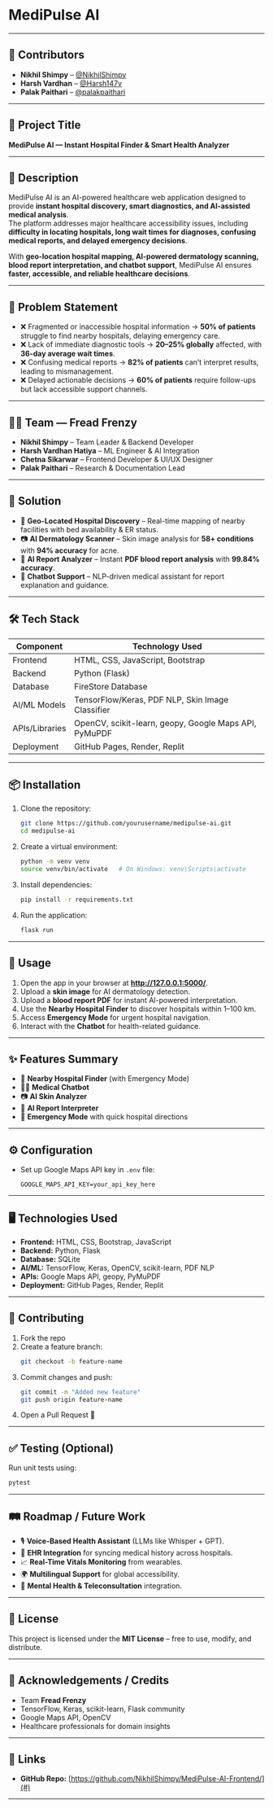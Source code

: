 # MediPulse AI 

---
## 👥 Contributors

- **Nikhil Shimpy** – [@NikhilShimpy](https://github.com/NikhilShimpy)  
- **Harsh Vardhan** – [@Harsh147v](https://github.com/Harsh147v)
- **Palak Paithari** – [@palakpaithari](https://github.com/palakpaithari)

---

## 📌 Project Title  
**MediPulse AI — Instant Hospital Finder & Smart Health Analyzer**  

---

## 📝 Description  
MediPulse AI is an AI-powered healthcare web application designed to provide **instant hospital discovery, smart diagnostics, and AI-assisted medical analysis**.  
The platform addresses major healthcare accessibility issues, including **difficulty in locating hospitals, long wait times for diagnoses, confusing medical reports, and delayed emergency decisions**.  

With **geo-location hospital mapping, AI-powered dermatology scanning, blood report interpretation, and chatbot support**, MediPulse AI ensures **faster, accessible, and reliable healthcare decisions**.  

---

## 🚩 Problem Statement  
- ❌ Fragmented or inaccessible hospital information → **50% of patients** struggle to find nearby hospitals, delaying emergency care.  
- ❌ Lack of immediate diagnostic tools → **20–25% globally** affected, with **36-day average wait times**.  
- ❌ Confusing medical reports → **82% of patients** can’t interpret results, leading to mismanagement.  
- ❌ Delayed actionable decisions → **60% of patients** require follow-ups but lack accessible support channels.  

---

## 👩‍💻 Team — Fread Frenzy  
- **Nikhil Shimpy** – Team Leader & Backend Developer  
- **Harsh Vardhan Hatiya** – ML Engineer & AI Integration  
- **Chetna Sikarwar** – Frontend Developer & UI/UX Designer  
- **Palak Paithari** – Research & Documentation Lead

---

## 🚀 Solution  
- 📍 **Geo-Located Hospital Discovery** – Real-time mapping of nearby facilities with bed availability & ER status.  
- 📷 **AI Dermatology Scanner** – Skin image analysis for **58+ conditions** with **94% accuracy** for acne.  
- 📄 **AI Report Analyzer** – Instant **PDF blood report analysis** with **99.84% accuracy**.  
- 💬 **Chatbot Support** – NLP-driven medical assistant for report explanation and guidance.  

---

## 🛠️ Tech Stack  
| Component        | Technology Used |
|------------------|-----------------|
| Frontend         | HTML, CSS, JavaScript, Bootstrap |
| Backend          | Python (Flask) |
| Database         | FireStore Database |
| AI/ML Models     | TensorFlow/Keras, PDF NLP, Skin Image Classifier |
| APIs/Libraries   | OpenCV, scikit-learn, geopy, Google Maps API, PyMuPDF |
| Deployment       | GitHub Pages, Render, Replit |

---

## 📦 Installation  
1. Clone the repository:  
   ```bash
   git clone https://github.com/yourusername/medipulse-ai.git
   cd medipulse-ai
   ```
2. Create a virtual environment:  
   ```bash
   python -m venv venv
   source venv/bin/activate   # On Windows: venv\Scripts\activate
   ```
3. Install dependencies:  
   ```bash
   pip install -r requirements.txt
   ```
4. Run the application:  
   ```bash
   flask run
   ```

---

## 📖 Usage  
1. Open the app in your browser at **http://127.0.0.1:5000/**.  
2. Upload a **skin image** for AI dermatology detection.  
3. Upload a **blood report PDF** for instant AI-powered interpretation.  
4. Use the **Nearby Hospital Finder** to discover hospitals within 1–100 km.  
5. Access **Emergency Mode** for urgent hospital navigation.  
6. Interact with the **Chatbot** for health-related guidance.  

---

## ✨ Features Summary  
- 🔎 **Nearby Hospital Finder** (with Emergency Mode)  
- 🧑‍⚕️ **Medical Chatbot**  
- 📷 **AI Skin Analyzer**  
- 📑 **AI Report Interpreter**  
- 🚨 **Emergency Mode** with quick hospital directions  

---

## ⚙️ Configuration  
- Set up Google Maps API key in `.env` file:  
  ```env
  GOOGLE_MAPS_API_KEY=your_api_key_here
  ``` 

---

## 🖥️ Technologies Used  
- **Frontend:** HTML, CSS, Bootstrap, JavaScript  
- **Backend:** Python, Flask  
- **Database:** SQLite  
- **AI/ML:** TensorFlow, Keras, OpenCV, scikit-learn, PDF NLP  
- **APIs:** Google Maps API, geopy, PyMuPDF  
- **Deployment:** GitHub Pages, Render, Replit  

---

## 🤝 Contributing  
1. Fork the repo  
2. Create a feature branch:  
   ```bash
   git checkout -b feature-name
   ```
3. Commit changes and push:  
   ```bash
   git commit -m "Added new feature"
   git push origin feature-name
   ```
4. Open a Pull Request 🎉  

---

## ✅ Testing (Optional)  
Run unit tests using:  
```bash
pytest
```

---

## 🛤 Roadmap / Future Work  
- 🎙 **Voice-Based Health Assistant** (LLMs like Whisper + GPT).  
- 🏥 **EHR Integration** for syncing medical history across hospitals.  
- 📈 **Real-Time Vitals Monitoring** from wearables.  
- 🌍 **Multilingual Support** for global accessibility.  
- 🧠 **Mental Health & Teleconsultation** integration.  

---

## 📜 License  
This project is licensed under the **MIT License** – free to use, modify, and distribute.  

---

## 🙏 Acknowledgements / Credits  
- Team **Fread Frenzy**  
- TensorFlow, Keras, scikit-learn, Flask community  
- Google Maps API, OpenCV  
- Healthcare professionals for domain insights  

---

## 🔗 Links  
- **GitHub Repo:** [https://github.com/NikhilShimpy/MediPulse-AI-Frontend/](#)   

---
